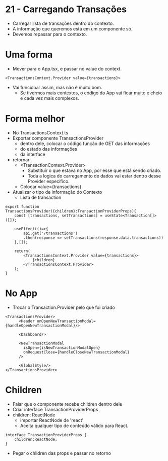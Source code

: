# 21 - Carregando Transações

- Carregar lista de transações dentro do contexto.
- A informação que queremos está em um componente só.
- Devemos repassar para o contexto.

# **Uma forma**

- Mover para o App.tsx, e passar no value do context.

```tsx
<TransactionsContext.Provider value={transactions}>
```

- Vai funcionar assim, mas não é muito bom.
    - Se tivermos mais contextos, o código do App vai ficar muito e cheio e cada vez mais complexos.

# Forma melhor

- No TransactionsContext.ts
- Exportar componente TransactionsProvider
    - dentro dele, colocar o código função de GET das informações
    - do estado das informações
    - da interface
- retornar
    - <TransactionContext.Provider>
        - Substituir o que estava no App, por esse que está sendo criado.
        - Toda a logica do carregamento de dados vai estar dentro desse Provider específico.
    - Colocar value={transactions}
- Atualizar o tipo de informação do Contexto
    - Lista de transaction

```tsx
export function TransactionsProvider({children}:TransactionProviderProps){
    const [transactions, setTransactions] = useState<Transaction[]>([]);

    useEffect(()=>{
        api.get('/transactions')
        .then(response => setTransactions(response.data.transactions))
    },[]);

    return(
        <TransactionsContext.Provider value={transactions}>
            {children}
        </TransactionsContext.Provider>
    );
}
```

# No App

- Trocar o Transaction.Provider pelo que foi criado

```tsx
<TransactionsProvider>
      <Header onOpenNewTransactionModal={handleOpenNewTransactionModal}/>

      <Dashboard/>

      <NewTransactionModal
        isOpen={isNewTransactionModalOpen}
        onRequestClose={handleCloseNewTransactionModal}
      />
      
      <GlobalStyle/>
</TransactionsProvider>
```

# Children

- Falar que o componente recebe children dentro dele
- Criar interface TransactionProviderProps
- children: ReactNode
    - importar ReactNode de 'react'
    - Aceita qualquer tipo de conteúdo válido para React.

```tsx
interface TransactionProviderProps {
    children:ReactNode;
}
```

- Pegar o children das props e passar no retorno